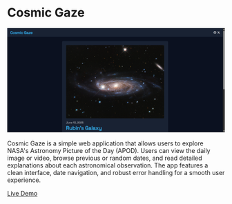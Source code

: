 # Cosmic Gaze

![Screenshot](./assets/screenshot.png)

Cosmic Gaze is a simple web application that allows users to explore NASA's Astronomy Picture of the Day (APOD). Users can view the daily image or video, browse previous or random dates, and read detailed explanations about each astronomical observation. The app features a clean interface, date navigation, and robust error handling for a smooth user experience.

[Live Demo](https://cosmic-gaze.vercel.app)
